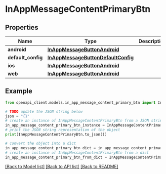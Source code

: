 # InAppMessageContentPrimaryBtn


## Properties

Name | Type | Description | Notes
------------ | ------------- | ------------- | -------------
**android** | [**InAppMessageButtonAndroid**](InAppMessageButtonAndroid.md) |  | [optional] 
**default_config** | [**InAppMessageButtonDefaultConfig**](InAppMessageButtonDefaultConfig.md) |  | [optional] 
**ios** | [**InAppMessageButtonAndroid**](InAppMessageButtonAndroid.md) |  | [optional] 
**web** | [**InAppMessageButtonAndroid**](InAppMessageButtonAndroid.md) |  | [optional] 

## Example

```python
from openapi_client.models.in_app_message_content_primary_btn import InAppMessageContentPrimaryBtn

# TODO update the JSON string below
json = "{}"
# create an instance of InAppMessageContentPrimaryBtn from a JSON string
in_app_message_content_primary_btn_instance = InAppMessageContentPrimaryBtn.from_json(json)
# print the JSON string representation of the object
print(InAppMessageContentPrimaryBtn.to_json())

# convert the object into a dict
in_app_message_content_primary_btn_dict = in_app_message_content_primary_btn_instance.to_dict()
# create an instance of InAppMessageContentPrimaryBtn from a dict
in_app_message_content_primary_btn_from_dict = InAppMessageContentPrimaryBtn.from_dict(in_app_message_content_primary_btn_dict)
```
[[Back to Model list]](../README.md#documentation-for-models) [[Back to API list]](../README.md#documentation-for-api-endpoints) [[Back to README]](../README.md)



